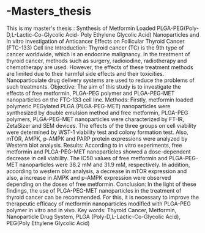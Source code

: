 # -Masters_thesis
This is my master's thesis :  Synthesis of Metformin Loaded PLGA-PEG(Poly-D,L-Lactic-Co-Glycolic Acid- Poly Ethylene Glycolic Acid) Nanoparticles and In vitro Investigation of Anticancer Effects  on Follicular Thyroid Cancer (FTC-133) Cell line
Introduction: Thyroid cancer (TC) is the 9th type of cancer worldwide, which is an endocrine malignancy. In the treatment of thyroid cancer, methods such as surgery, radioiodine, radiotherapy and chemotherapy are used. However, the effects of these treatment methods are limited due to their harmful side effects and their toxicities. Nanoparticulate drug delivery systems are used to reduce the problems of such treatments.
Objective: The aim of this study is to investigate the effects of free metformin, PLGA-PEG polymer and PLGA-PEG-MET nanoparticles on the FTC-133 cell line.
Methods: Firstly, metformin loaded polymeric PEGylated PLGA (PLGA-PEG-MET) nanoparticles were synthesized by double emulsion method and free metformin, PLGA-PEG polymers, PLGA-PEG-MET nanoparticles were characterized by FT-IR, ZetaSizer and SEM devices. The effects of the three groups on cell viability were determined by WST-1 viability test and colony formation test. Also, mTOR, AMPK, p-AMPK and PARP protein expressions were analyzed by Western blot analysis.
Results: According to in vitro experiments, free metformin and PLGA-PEG-MET nanoparticles showed a dose-dependent decrease in cell viability. The IC50 values of free metformin and PLGA-PEG-MET nanoparticles were 38.2 mM and 31.9 mM, respectively. In addition, according to western blot analysis, a decrease in mTOR expression and also, a increase in AMPK and p-AMPK expression were observed depending on the doses of free metformin.
Conclusion: In the light of these findings, the use of PLGA-PEG-MET nanoparticles in the treatment of thyroid cancer can be recommended. For this, it is necessary to improve the therapeutic efficacy of metformin nanoparticles modified with PLGA-PEG polymer in vitro and in vivo.
Key words: Thyroid Cancer, Metformin, Nanoparticle Drug System, PLGA (Poly-D,L-Lactic-Co-Glycolic Acid), PEG(Poly Ethylene Glycolic Acid)
